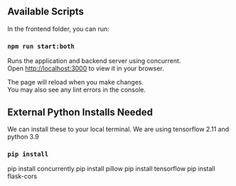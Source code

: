 
## Available Scripts

In the frontend folder, you can run:

### `npm run start:both`

Runs the application and backend server using concurrent.\
Open [http://localhost:3000](http://localhost:3000) to view it in your browser.

The page will reload when you make changes.\
You may also see any lint errors in the console.


## External Python Installs Needed

We can install these to your local terminal. We are using tensorflow 2.11 and python 3.9

### `pip install`
pip install concurrently
pip install pillow
pip install tensorflow
pip install flask-cors